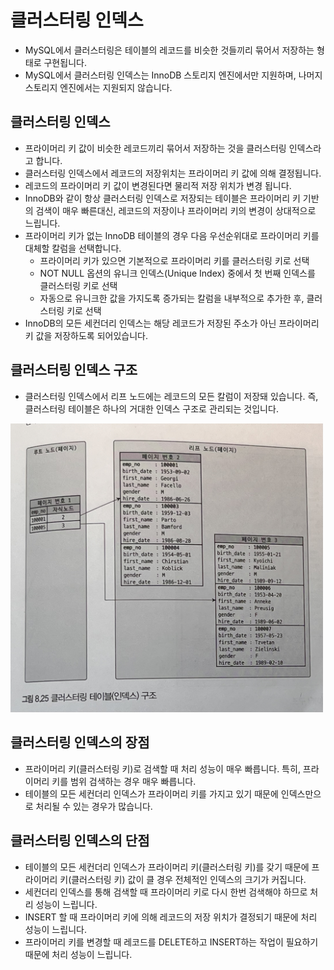 # 클러스터링 인덱스

* MySQL에서 클러스터링은 테이블의 레코드를 비슷한 것들끼리 묶어서 저장하는 형태로 구현됩니다.
* MySQL에서 클러스터링 인덱스는 InnoDB 스토리지 엔진에서만 지원하며, 나머지 스토리지 엔진에서는 지원되지 않습니다.

## 클러스터링 인덱스

* 프라이머리 키 값이 비슷한 레코드끼리 묶어서 저장하는 것을 클러스터링 인덱스라고 합니다.
* 클러스터링 인덱스에서 레코드의 저장위치는 프라이머리 키 값에 의해 결정됩니다.
* 레코드의 프라이머리 키 값이 변경된다면 물리적 저장 위치가 변경 됩니다.
* InnoDB와 같이 항상 클러스터링 인덱스로 저장되는 테이블은 프라이머리 키 기반의 검색이 매우 빠른대신, 레코드의 저장이나 프라이머리 키의 변경이 상대적으로 느립니다.
* 프라이머리 키가 없는 InnoDB 테이블의 경우 다음 우선순위대로 프라이머리 키를 대체할 칼럼을 선택합니다.
  * 프라이머리 키가 있으면 기본적으로 프라이머리 키를 클러스터링 키로 선택
  * NOT NULL 옵션의 유니크 인덱스(Unique Index) 중에서 첫 번째 인덱스를 클러스터링 키로 선택
  * 자동으로 유니크한 값을 가지도록 증가되는 칼럼을 내부적으로 추가한 후, 클러스터링 키로 선택
* InnoDB의 모든 세컨더리 인덱스는 해당 레코드가 저장된 주소가 아닌 프라이머리 키 값을 저장하도록 되어있습니다. 

## 클러스터링 인덱스 구조

* 클러스터링 인덱스에서 리프 노드에는 레코드의 모든 칼럼이 저장돼 있습니다. 즉, 클러스터링 테이블은 하나의 거대한 인덱스 구조로 관리되는 것입니다.

<img src="img/clusteredIndex.jpeg" width="500">

## 클러스터링 인덱스의 장점

* 프라이머리 키(클러스터링 키)로 검색할 때 처리 성능이 매우 빠릅니다. 특히, 프라이머리 키를 범위 검색하는 경우 매우 빠릅니다.
* 테이블의 모든 세컨더리 인덱스가 프라이머리 키를 가지고 있기 때문에 인덱스만으로 처리될 수 있는 경우가 많습니다.

## 클러스터링 인덱스의 단점

* 테이블의 모든 세컨더리 인덱스가 프라이머리 키(클러스터링 키)를 갖기 때문에 프라이머리 키(클러스터링 키) 값이 클 경우 전체적인 인덱스의 크기가 커집니다.
* 세컨더리 인덱스를 통해 검색할 때 프라이머리 키로 다시 한번 검색해야 하므로 처리 성능이 느립니다.
* INSERT 할 때 프라이머리 키에 의해 레코드의 저장 위치가 결정되기 때문에 처리 성능이 느립니다.
* 프라이머리 키를 변경할 때 레코드를 DELETE하고 INSERT하는 작업이 필요하기 때문에 처리 성능이 느립니다.
